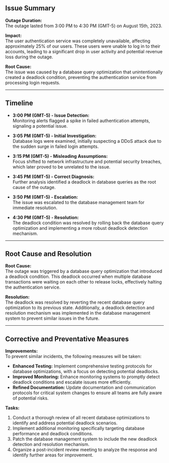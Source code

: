 ## Issue Summary

**Outage Duration:**  
The outage lasted from 3:00 PM to 4:30 PM (GMT-5) on August 15th, 2023.

**Impact:**  
The user authentication service was completely unavailable, affecting approximately 25% of our users. These users were unable to log in to their accounts, leading to a significant drop in user activity and potential revenue loss during the outage.

**Root Cause:**  
The issue was caused by a database query optimization that unintentionally created a deadlock condition, preventing the authentication service from processing login requests.

---

## Timeline

- **3:00 PM (GMT-5) - Issue Detection:**  
  Monitoring alerts flagged a spike in failed authentication attempts, signaling a potential issue.
  
- **3:05 PM (GMT-5) - Initial Investigation:**  
  Database logs were examined, initially suspecting a DDoS attack due to the sudden surge in failed login attempts.

- **3:15 PM (GMT-5) - Misleading Assumptions:**  
  Focus shifted to network infrastructure and potential security breaches, which later proved to be unrelated to the issue.

- **3:45 PM (GMT-5) - Correct Diagnosis:**  
  Further analysis identified a deadlock in database queries as the root cause of the outage.

- **3:50 PM (GMT-5) - Escalation:**  
  The issue was escalated to the database management team for immediate resolution.

- **4:30 PM (GMT-5) - Resolution:**  
  The deadlock condition was resolved by rolling back the database query optimization and implementing a more robust deadlock detection mechanism.

---

## Root Cause and Resolution

**Root Cause:**  
The outage was triggered by a database query optimization that introduced a deadlock condition. This deadlock occurred when multiple database transactions were waiting on each other to release locks, effectively halting the authentication service.

**Resolution:**  
The deadlock was resolved by reverting the recent database query optimization to its previous state. Additionally, a deadlock detection and resolution mechanism was implemented in the database management system to prevent similar issues in the future.

---

## Corrective and Preventative Measures

**Improvements:**  
To prevent similar incidents, the following measures will be taken:

- **Enhanced Testing:** Implement comprehensive testing protocols for database optimizations, with a focus on detecting potential deadlocks.
- **Improved Monitoring:** Enhance monitoring systems to promptly detect deadlock conditions and escalate issues more efficiently.
- **Refined Documentation:** Update documentation and communication protocols for critical system changes to ensure all teams are fully aware of potential risks.

**Tasks:**
1. Conduct a thorough review of all recent database optimizations to identify and address potential deadlock scenarios.
2. Implement additional monitoring specifically targeting database performance and deadlock conditions.
3. Patch the database management system to include the new deadlock detection and resolution mechanism.
4. Organize a post-incident review meeting to analyze the response and identify further areas for improvement.
